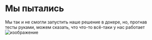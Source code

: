 # Мы пытались
Мы так и не смогли запустить наше решение в докере, но, прогнав тесты руками, можем сказать, что что-то всё-таки у нас работает
![изображение](https://user-images.githubusercontent.com/48261272/197418267-df309220-1dfb-47cc-b915-24e7171df757.png)

